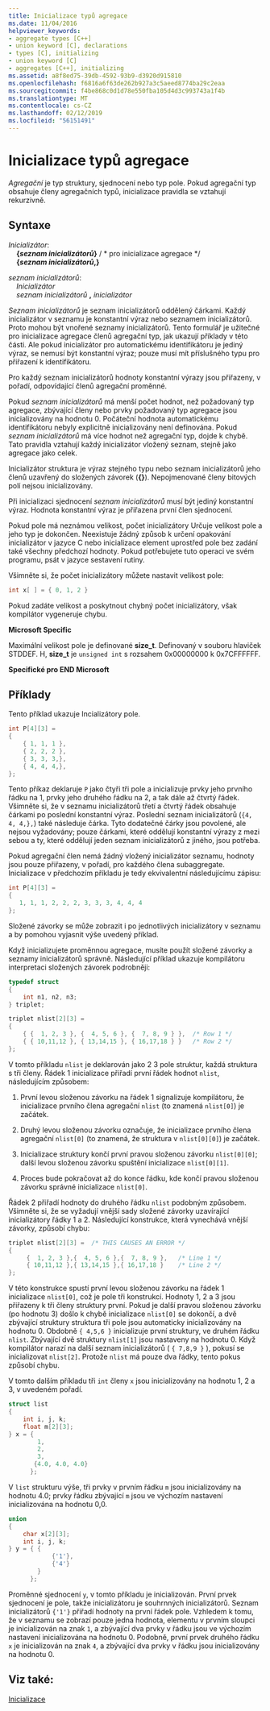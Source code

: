 ```yaml
---
title: Inicializace typů agregace
ms.date: 11/04/2016
helpviewer_keywords:
- aggregate types [C++]
- union keyword [C], declarations
- types [C], initializing
- union keyword [C]
- aggregates [C++], initializing
ms.assetid: a8f8ed75-39db-4592-93b9-d3920d915810
ms.openlocfilehash: f6816a6f63de262b927a3c5aeed8774ba29c2eaa
ms.sourcegitcommit: f4be868c0d1d78e550fba105d4d3c993743a1f4b
ms.translationtype: MT
ms.contentlocale: cs-CZ
ms.lasthandoff: 02/12/2019
ms.locfileid: "56151491"
---
```

# <a name="initializing-aggregate-types"></a>Inicializace typů agregace

*Agregační* je typ struktury, sjednocení nebo typ pole. Pokud agregační typ obsahuje členy agregačních typů, inicializace pravidla se vztahují rekurzivně.

## <a name="syntax"></a>Syntaxe

*Inicializátor*:<br/>
&nbsp;&nbsp;&nbsp;&nbsp;**{***seznam inicializátorů***}** / * pro inicializace agregace \*/<br/>
&nbsp;&nbsp;&nbsp;&nbsp;**{***seznam inicializátorů***,}**

*seznam inicializátorů*:<br/>
&nbsp;&nbsp;&nbsp;&nbsp;*Inicializátor*<br/>
&nbsp;&nbsp;&nbsp;&nbsp;*seznam inicializátorů* **,** *inicializátor*

*Seznam inicializátorů* je seznam inicializátorů oddělený čárkami. Každý inicializátor v seznamu je konstantní výraz nebo seznamem inicializátorů. Proto mohou být vnořené seznamy inicializátorů. Tento formulář je užitečné pro inicializace agregace členů agregační typ, jak ukazují příklady v této části. Ale pokud inicializátor pro automatickému identifikátoru je jediný výraz, se nemusí být konstantní výraz; pouze musí mít příslušného typu pro přiřazení k identifikátoru.

Pro každý seznam inicializátorů hodnoty konstantní výrazy jsou přiřazeny, v pořadí, odpovídající členů agregační proměnné.

Pokud *seznam inicializátorů* má menší počet hodnot, než požadovaný typ agregace, zbývající členy nebo prvky požadovaný typ agregace jsou inicializovány na hodnotu 0. Počáteční hodnota automatickému identifikátoru nebyly explicitně inicializovány není definována. Pokud *seznam inicializátorů* má více hodnot než agregační typ, dojde k chybě. Tato pravidla vztahují každý inicializátor vložený seznam, stejně jako agregace jako celek.

Inicializátor struktura je výraz stejného typu nebo seznam inicializátorů jeho členů uzavřený do složených závorek (**{}**). Nepojmenované členy bitových polí nejsou inicializovány.

Při inicializaci sjednocení *seznam inicializátorů* musí být jediný konstantní výraz. Hodnota konstantní výraz je přiřazena první člen sjednocení.

Pokud pole má neznámou velikost, počet inicializátory Určuje velikost pole a jeho typ je dokončen. Neexistuje žádný způsob k určení opakování inicializátor v jazyce C nebo inicializace element uprostřed pole bez zadání také všechny předchozí hodnoty. Pokud potřebujete tuto operaci ve svém programu, psát v jazyce sestavení rutiny.

Všimněte si, že počet inicializátory můžete nastavit velikost pole:

```C
int x[ ] = { 0, 1, 2 }
```

Pokud zadáte velikost a poskytnout chybný počet inicializátory, však kompilátor vygeneruje chybu.

**Microsoft Specific**

Maximální velikost pole je definované **size_t**. Definovaný v souboru hlaviček STDDEF. H, **size_t** je `unsigned int` s rozsahem 0x00000000 k 0x7CFFFFFF.

**Specifické pro END Microsoft**

## <a name="examples"></a>Příklady

Tento příklad ukazuje Incializátory pole.

```C
int P[4][3] =
{
    { 1, 1, 1 },
    { 2, 2, 2 },
    { 3, 3, 3,},
    { 4, 4, 4,},
};
```

Tento příkaz deklaruje `P` jako čtyři tři pole a inicializuje prvky jeho prvního řádku na 1, prvky jeho druhého řádku na 2, a tak dále až čtvrtý řádek. Všimněte si, že v seznamu inicializátorů třetí a čtvrtý řádek obsahuje čárkami po poslední konstantní výraz. Poslední seznam inicializátorů (`{4, 4, 4,},`) také následuje čárka. Tyto dodatečné čárky jsou povolené, ale nejsou vyžadovány; pouze čárkami, které oddělují konstantní výrazy z mezi sebou a ty, které oddělují jeden seznam inicializátorů z jiného, jsou potřeba.

Pokud agregační člen nemá žádný vložený inicializátor seznamu, hodnoty jsou pouze přiřazeny, v pořadí, pro každého člena subaggregate. Inicializace v předchozím příkladu je tedy ekvivalentní následujícímu zápisu:

```C
int P[4][3] =
{
   1, 1, 1, 2, 2, 2, 3, 3, 3, 4, 4, 4
};
```

Složené závorky se může zobrazit i po jednotlivých inicializátory v seznamu a by pomohou vyjasnit výše uvedený příklad.

Když inicializujete proměnnou agregace, musíte použít složené závorky a seznamy inicializátorů správně. Následující příklad ukazuje kompilátoru interpretaci složených závorek podrobněji:

```C
typedef struct
{
    int n1, n2, n3;
} triplet;

triplet nlist[2][3] =
{
    { {  1, 2, 3 }, {  4, 5, 6 }, {  7, 8, 9 } },  /* Row 1 */
    { { 10,11,12 }, { 13,14,15 }, { 16,17,18 } }   /* Row 2 */
};
```

V tomto příkladu `nlist` je deklarován jako 2 3 pole struktur, každá struktura s tři členy. Řádek 1 inicializace přiřadí první řádek hodnot `nlist`, následujícím způsobem:

1. První levou složenou závorku na řádek 1 signalizuje kompilátoru, že inicializace prvního člena agregační `nlist` (to znamená `nlist[0]`) je začátek.

1. Druhý levou složenou závorku označuje, že inicializace prvního člena agregační `nlist[0]` (to znamená, že struktura v `nlist[0][0]`) je začátek.

1. Inicializace struktury končí první pravou složenou závorku `nlist[0][0]`; další levou složenou závorku spuštění inicializace `nlist[0][1]`.

1. Proces bude pokračovat až do konce řádku, kde končí pravou složenou závorku správné inicializace `nlist[0]`.

Řádek 2 přiřadí hodnoty do druhého řádku `nlist` podobným způsobem. Všimněte si, že se vyžadují vnější sady složené závorky uzavírající inicializátory řádky 1 a 2. Následující konstrukce, která vynechává vnější závorky, způsobí chybu:

```C
triplet nlist[2][3] =  /* THIS CAUSES AN ERROR */
{
     {  1, 2, 3 },{  4, 5, 6 },{  7, 8, 9 },   /* Line 1 */
     { 10,11,12 },{ 13,14,15 },{ 16,17,18 }    /* Line 2 */
};
```

V této konstrukce spustí první levou složenou závorku na řádek 1 inicializace `nlist[0]`, což je pole tři konstrukcí. Hodnoty 1, 2 a 3 jsou přiřazeny k tři členy struktury první. Pokud je další pravou složenou závorku (po hodnotu 3) došlo k chybě inicializace `nlist[0]` se dokončí, a dvě zbývající struktury struktura tři pole jsou automaticky inicializovány na hodnotu 0. Obdobně `{ 4,5,6 }` inicializuje první struktury, ve druhém řádku `nlist`. Zbývající dvě struktury `nlist[1]` jsou nastaveny na hodnotu 0. Když kompilátor narazí na další seznam inicializátorů ( `{ 7,8,9 }` ), pokusí se inicializovat `nlist[2]`. Protože `nlist` má pouze dva řádky, tento pokus způsobí chybu.

V tomto dalším příkladu tři `int` členy `x` jsou inicializovány na hodnotu 1, 2 a 3, v uvedeném pořadí.

```C
struct list
{
    int i, j, k;
    float m[2][3];
} x = {
        1,
        2,
        3,
       {4.0, 4.0, 4.0}
      };
```

V `list` strukturu výše, tři prvky v prvním řádku `m` jsou inicializovány na hodnotu 4.0; prvky řádku zbývající `m` jsou ve výchozím nastavení inicializována na hodnotu 0,0.

```C
union
{
    char x[2][3];
    int i, j, k;
} y = { {
            {'1'},
            {'4'}
        }
      };
```

Proměnné sjednocení `y`, v tomto příkladu je inicializován. První prvek sjednocení je pole, takže inicializátoru je souhrnných inicializátorů. Seznam inicializátorů `{'1'}` přiřadí hodnoty na první řádek pole. Vzhledem k tomu, že v seznamu se zobrazí pouze jedna hodnota, elementu v prvním sloupci je inicializován na znak `1`, a zbývající dva prvky v řádku jsou ve výchozím nastavení inicializována na hodnotu 0. Podobně, první prvek druhého řádku `x` je inicializován na znak `4`, a zbývající dva prvky v řádku jsou inicializovány na hodnotu 0.

## <a name="see-also"></a>Viz také:

[Inicializace](../c-language/initialization.md)

